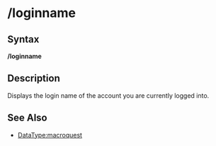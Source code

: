 # /loginname

## Syntax

**/loginname**

## Description

Displays the login name of the account you are currently logged into.

## See Also

* [DataType:macroquest](../../data-types-and-top-level-objects/data-types/datatype-macroquest.md)

